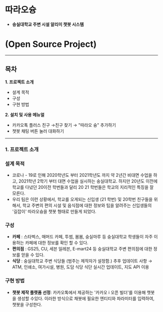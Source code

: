 # **따라오슝**

- **숭실대학교 주변 시설 알리미 챗봇 시스템**

# **(Open Source Project)**

---

## **목차**

**1. 프로젝트 소개**

- 설계 목적
- 구성
- 구현 방법

**2. 설치 및 사용 메뉴얼**

- 카카오톡 플러스 친구 →친구 찾기 → "따라오 슝" 추가하기
- 챗봇 채팅 버튼 눌러 대화하기

---

### **1. 프로젝트 소개**

### 설계 목적

- 코로나 - 19로 인해 2020학년도 부터 2021학년도 까지 약 2년간 비대면 수업을 하고, 2021학년 2학기 부터 대면 수업을 실시하는 숭실대학교. 하지만 20년도 이전에 학교를 다녔던 20이전 학번들과 달리 20 21 학번들은 학교의 지리적인 특징을 잘 모른다.
- 우리 팀은 이런 상황에서, 학교를 오게되는 신입생 (21 학번) 및 20학번 친구들을 위해서, 학교 주변의 편의 시설 및 음식점에 대한 정보와 팁을 알려주는 신입생들의 '길잡이' 따라오슝을 챗봇 형태로 만들게 되었다.

### **구성**

- **카페** : 스타벅스, 매머드 카페, 투썸, 봄봄, 숭실마루 등 숭실대학교 학생들이 자주 이용하는 카페에 대한 정보를 확인 할 수 있다.
- **편의점** : GS25, CU, 세븐 일레븐, E-mart24 등 숭실대학교 주변 편의점에 대한 정보를 얻을 수 있다.
- **식당** : 숭실대학교 주변 식당들 (범주는 제작자가 설정함.)
추후 업데이트 사항 →  ATM, 인쇄소, 여가시설, 병원, 도담 식당 식단 실시간 업데이트, 지도 API 이용

### **구현 방법**

- **챗봇 제작 플랫폼 선정**:  카카오톡에서 제공하는 '카카오 i 오픈 빌더'를 이용해 챗봇을 생성할 수있다. 이러한 방식으로 채봇에 필요한 엔티티와 파라미터를 입력하여, 챗봇을 구성한다.